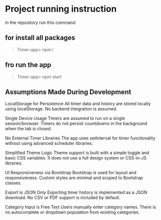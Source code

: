 # Project running instruction
in the repository run this command
## for install all packages
  >Timer-app> npm i
## fro run the app
  >Timer-app> npm start

## Assumptions Made During Development
LocalStorage for Persistence
All timer data and history are stored locally using localStorage. No backend integration is assumed.

Single Device Usage
Timers are assumed to run on a single session/browser. Timers do not persist countdowns in the background when the tab is closed.

No External Timer Libraries
The app uses setInterval for timer functionality without using advanced scheduler libraries.

Simplified Theme Logic
Theme support is built with a simple toggle and basic CSS variables. It does not use a full design system or CSS-in-JS libraries.

UI Responsiveness via Bootstrap
Bootstrap is used for layout and responsiveness. Custom styles are minimal and scoped to Bootstrap classes.

Export is JSON Only
Exporting timer history is implemented as a JSON download. No CSV or PDF support is included by default.

Category Input is Free Text
Users manually enter category names. There is no autocomplete or dropdown population from existing categories.
